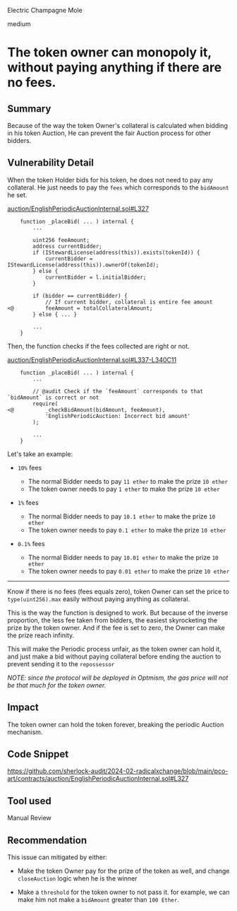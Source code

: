 Electric Champagne Mole

medium

# The token owner can monopoly it, without paying anything if there are no fees.

## Summary
Because of the way the token Owner's collateral is calculated when bidding in his token Auction, He can prevent the fair Auction process for other bidders.

## Vulnerability Detail

When the token Holder bids for his token, he does not need to pay any collateral. He just needs to pay the `fees` which corresponds to the `bidAmount` he set.

[auction/EnglishPeriodicAuctionInternal.sol#L327](https://github.com/sherlock-audit/2024-02-radicalxchange/blob/main/pco-art/contracts/auction/EnglishPeriodicAuctionInternal.sol#L327)
```solidity
    function _placeBid( ... ) internal {
        ...

        uint256 feeAmount;
        address currentBidder;
        if (IStewardLicense(address(this)).exists(tokenId)) {
            currentBidder = IStewardLicense(address(this)).ownerOf(tokenId);
        } else {
            currentBidder = l.initialBidder;
        }

        if (bidder == currentBidder) {
            // If current bidder, collateral is entire fee amount
<@          feeAmount = totalCollateralAmount;
        } else { ... }

        ...
    }
```

Then, the function checks if the fees collected are right or not.

[auction/EnglishPeriodicAuctionInternal.sol#L337-L340C11](https://github.com/sherlock-audit/2024-02-radicalxchange/blob/main/pco-art/contracts/auction/EnglishPeriodicAuctionInternal.sol#L337-L340C11)
```solidity
    function _placeBid( ... ) internal {
        ...

        // @audit Check if the `feeAmount` corresponds to that `bidAmount` is correct or not
        require(
<@          _checkBidAmount(bidAmount, feeAmount),
            'EnglishPeriodicAuction: Incorrect bid amount'
        );

        ...
    }
```

Let's take an example:

- `10%` fees
  - The normal Bidder needs to pay `11 ether` to make the prize `10 ether`
  - The token owner needs to pay `1 ether` to make the prize `10 ether`

- `1%` fees
  - The normal Bidder needs to pay `10.1 ether` to make the prize `10 ether`
  - The token owner needs to pay `0.1 ether` to make the prize `10 ether`

- `0.1%` fees
  - The normal Bidder needs to pay `10.01 ether` to make the prize `10 ether`
  - The token owner needs to pay `0.01 ether` to make the prize `10 ether`

---

Know if there is no fees (fees equals zero), token Owner can set the price to `type(uint256).max` easily without paying anything as collateral.

This is the way the function is designed to work. But because of the inverse proportion, the less fee taken from bidders, the easiest skyrocketing the prize by the token owner. And if the fee is set to zero, the Owner can make the prize reach infinity.

This will make the Periodic process unfair, as the token owner can hold it, and just make a bid without paying collateral before ending the auction to prevent sending it to the `repossessor`
 
_NOTE: since the protocol will be deployed in Optmism, the gas price will not be that much for the token owner._

## Impact
The token owner can hold the token forever, breaking the periodic Auction mechanism. 

## Code Snippet
https://github.com/sherlock-audit/2024-02-radicalxchange/blob/main/pco-art/contracts/auction/EnglishPeriodicAuctionInternal.sol#L327

## Tool used
Manual Review

## Recommendation
This issue can mitigated by either:

- Make the token Owner pay for the prize of the token as well, and change `closeAuction` logic when he is the winner

- Make a `threshold` for the token owner to not pass it. for example, we can make him not make a `bidAmount` greater than `100 Ether`. 